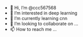 - 👋 Hi, I’m @ccc567568
- 👀 I’m interested in deep learning
- 🌱 I’m currently learning cnn
- 💞️ I’m looking to collaborate on ...
- 📫 How to reach me ...

<!---
ccc567568/ccc567568 is a ✨ special ✨ repository because its `README.md` (this file) appears on your GitHub profile.
You can click the Preview link to take a look at your changes.
--->
